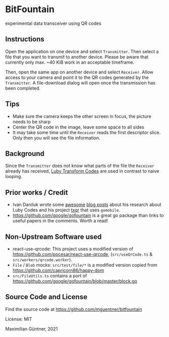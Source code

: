 # BitFountain

experimental data transceiver using QR codes

## Instructions

Open the application on one device and select `Transmitter`. Then select a file that you want
to transmit to another device.
Please be aware that currently only max. ~40 KiB work in an acceptable timeframe.

Then, open the same app on another device and select `Receiver`. Allow access to your camera
and point it to the QR codes generated by the `Transmitter`.
A file-download dialog will open once the transmission has been completed.

## Tips

- Make sure the camera keeps the other screen in focus, the picture needs to be sharp
- Center the QR code in the image, leave some space to all sides
- It may take some time until the `Receiver` reads the first descriptor slice. Only then you will see the file information.

## Background

Since the `Transmitter` does not know what parts of the file the `Receiver` already has received, [Luby Transform Codes](https://en.wikipedia.org/wiki/Luby_transform_code) are used in contrast to naive looping.

## Prior works / Credit

- Ivan Daniluk wrote some [awesome](https://divan.dev/posts/fountaincodes/) [blog posts](https://divan.dev/posts/animatedqr/) about his
  research about Luby Codes and his project [txqr](https://github.com/divan/txqr) that uses `gomobile`.
- https://github.com/google/gofountain is a great go package than links to useful papers in the comments. Worth a read!

## Non-Upstream Software used

- react-use-qrcode: This project uses a modified version of https://github.com/pocesar/react-use-qrcode, (`src/useQrCode.ts` & `src/workers/qrcode.worker`).
- `File` / `Blob` mocks: `src/test/file/*` is a modified version copied from https://github.com/capricorn86/happy-dom
- `src/FileUtils.ts` contains a port of https://github.com/google/gofountain/blob/master/block.go

## Source Code and License

Find the source code at https://github.com/mguentner/bitfountain

License: MIT

Maximilian Güntner, 2021
